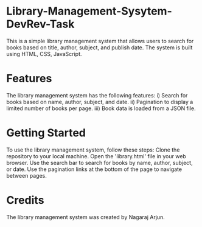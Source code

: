 # Library-Management-Sysytem-DevRev-Task
This is a simple library management system that allows users to search for books based on title, author, subject, and publish date.
The system is built using HTML, CSS, JavaScript.

# Features
The library management system has the following features:
i) Search for books based on name, author, subject, and date.
ii) Pagination to display a limited number of books per page.
iii) Book data is loaded from a JSON file.

# Getting Started
To use the library management system, follow these steps:
Clone the repository to your local machine.
Open the 'library.html' file in your web browser.
Use the search bar to search for books by name, author, subject, or date.
Use the pagination links at the bottom of the page to navigate between pages.

# Credits
The library management system was created by Nagaraj Arjun.

